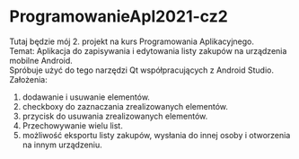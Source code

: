 # ProgramowanieApl2021-cz2
Tutaj będzie mój 2. projekt na kurs Programowania Aplikacyjnego.  
Temat: Aplikacja do zapisywania i edytowania listy zakupów na urządzenia mobilne Android.  
Spróbuje użyć do tego narzędzi Qt współpracujących z Android Studio.  
Założenia:  
1) dodawanie i usuwanie elementów.  
2) checkboxy do zaznaczania zrealizowanych elementów.  
3) przycisk do usuwania zrealizowanych elementów.  
4) Przechowywanie wielu list.  
5) możliwość eksportu listy zakupów, wysłania do innej osoby i otworzenia na innym urządzeniu.  